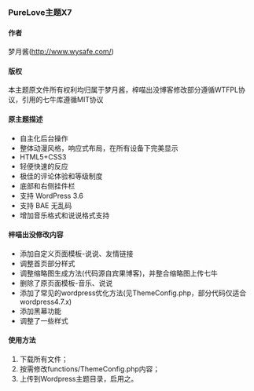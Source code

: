 ### PureLove主题X7
#### 作者
梦月酱(http://www.wysafe.com/)
#### 版权
本主题原文件所有权利均归属于梦月酱，梓喵出没博客修改部分遵循WTFPL协议，引用的七牛库遵循MIT协议
#### 原主题描述
- 自主化后台操作
- 整体动漫风格，响应式布局，在所有设备下完美显示
- HTML5+CSS3
- 轻便快速的反应
- 极佳的评论体验和等级制度
- 底部和右侧挂件栏
- 支持 WordPress 3.6
- 支持 BAE 无乱码
- 增加音乐格式和说说格式支持
#### 梓喵出没修改内容
- 添加自定义页面模板-说说、友情链接
- 调整首页部分样式
- 调整缩略图生成方法(代码源自宾果博客)，并整合缩略图上传七牛
- 删除了原页面模板-音乐、说说
- 添加了常见的wordpress优化方法(见ThemeConfig.php，部分代码仅适合wordpress4.7.x)
- 添加黑幕功能
- 调整了一些样式
#### 使用方法
1. 下载所有文件；
2. 按需修改functions/ThemeConfig.php内容；
3. 上传到Wordpress主题目录，启用之。

